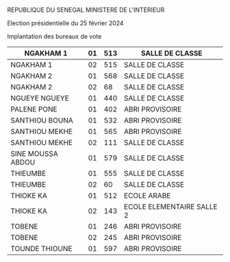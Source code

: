 REPUBLIQUE DU SENEGAL MINISTERE DE L'INTERIEUR

Election présidentielle du 25 février 2024

Implantation des bureaux de vote

| NGAKHAM 1 | 01 | 513 | SALLE DE CLASSE |
| - | - | - | - |
| NGAKHAM 1 | 02 | 515 | SALLE DE CLASSE |
| NGAKHAM 2 | 01 | 568 | SALLE DE CLASSE |
| NGAKHAM 2 | 02 | 68 | SALLE DE CLASSE |
| NGUEYE NGUEYE | 01 | 440 | SALLE DE CLASSE |
| PALENE PONE | 01 | 402 | ABRI PROVISOIRE |
| SANTHIOU BOUNA | 01 | 532 | ABRI PROVISOIRE |
| SANTHIOU MEKHE | 01 | 565 | ABRI PROVISOIRE |
| SANTHIOU MEKHE | 02 | 111 | SALLE DE CLASSE |
| SINE MOUSSA ABDOU | 01 | 579 | SALLE DE CLASSE |
| THIEUMBE | 01 | 555 | SALLE DE CLASSE |
| THIEUMBE | 02 | 60 | SALLE DE CLASSE |
| THIOKE KA | 01 | 512 | ECOLE ARABE |
| THIOKE KA | 02 | 143 | ECOLE ELEMENTAIRE SALLE 2 |
| TOBENE | 01 | 246 | ABRI PROVISOIRE |
| TOBENE | 02 | 245 | ABRI PROVISOIRE |
| TOUNDE THIOUNE | 01 | 597 | ABRI PROVISOIRE |

<!-- PageNumber="11/28" -->
